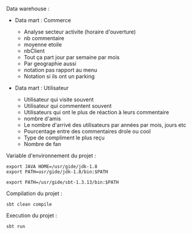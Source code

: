 Data warehouse :

- Data mart : Commerce
    - Analyse secteur activite (horaire d'ouverture)
    - nb commentaire
    - moyenne etoile
    - nbClient
    - Tout ça part jour par semaine par mois
    - Par geographie aussi
    - notation pas rapport au menu
    - Notation si ils ont un parking

- Data mart : Utilisateur
    - Utilisateur qui visite souvent
    - Utilisateur qui commentent souvent
    - Utilisateurs qui ont le plus de réaction à leurs commentaire
    - nombre d'amis
    - Le nombre d'arrivé des utilisateurs par années par mois, jours etc
    - Pourcentage entre des commentaires drole ou cool
    - Type de compliment le plus reçu
    - Nombre de fan

Variable d'environnement du projet : 
```shell
export JAVA HOME=/usr/gide/jdk-1.8
export PATH=usr/gide/jdk-1.8/bin:$PATH

export PATH=/usr/gide/sbt-1.3.13/bin:$PATH
```

Compilation du projet : 
```shell
sbt clean compile
```

Execution du projet : 
```shell
sbt run
```



